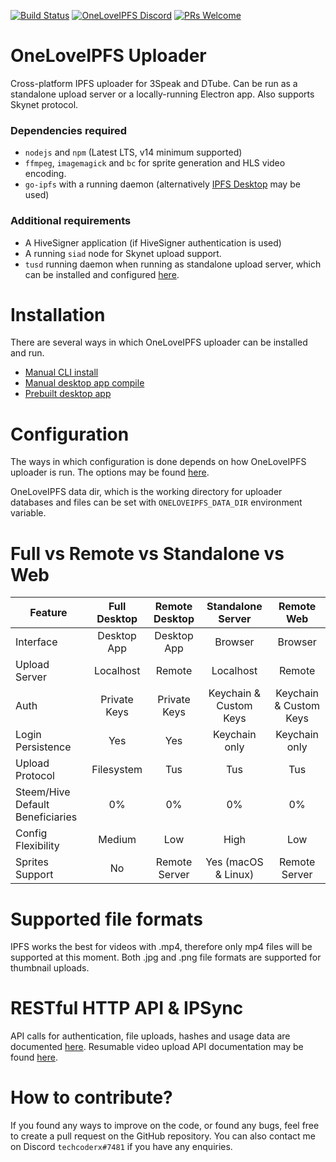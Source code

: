 [![Build Status](https://travis-ci.org/oneloveipfs/ipfsVideoUploader.svg?branch=master)](https://travis-ci.org/oneloveipfs/ipfsVideoUploader)
[![OneLoveIPFS Discord](https://img.shields.io/discord/418646135725359104.svg?logo=discord)](https://discord.gg/Sc4utKr)
[![PRs Welcome](https://img.shields.io/badge/PRs-welcome-brightgreen.svg?style=flat-square)](http://makeapullrequest.com)

# OneLoveIPFS Uploader

Cross-platform IPFS uploader for 3Speak and DTube. Can be run as a standalone upload server or a locally-running Electron app. Also supports Skynet protocol.

### Dependencies required

* `nodejs` and `npm` (Latest LTS, v14 minimum supported)
* `ffmpeg`, `imagemagick` and `bc` for sprite generation and HLS video encoding.
* `go-ipfs` with a running daemon (alternatively [IPFS Desktop](https://github.com/ipfs-shipyard/ipfs-desktop) may be used)

### Additional requirements

* A HiveSigner application (if HiveSigner authentication is used)
* A running `siad` node for Skynet upload support.
* `tusd` running daemon when running as standalone upload server, which can be installed and configured [here](https://github.com/oneloveipfs/ipfsVideoUploader/blob/master/docs/ResumableUploads.md#server-installation).

# Installation

There are several ways in which OneLoveIPFS uploader can be installed and run.

* [Manual CLI install](https://github.com/oneloveipfs/ipfsVideoUploader/blob/master/docs/Installation.md)
* [Manual desktop app compile](https://github.com/oneloveipfs/ipfsVideoUploader/blob/master/docs/Compile.md)
* [Prebuilt desktop app](https://github.com/oneloveipfs/ipfsVideoUploader/releases)

# Configuration

The ways in which configuration is done depends on how OneLoveIPFS uploader is run. The options may be found [here](https://github.com/oneloveipfs/ipfsVideoUploader/blob/master/docs/ConfigDocs.md).

OneLoveIPFS data dir, which is the working directory for uploader databases and files can be set with `ONELOVEIPFS_DATA_DIR` environment variable.

# Full vs Remote vs Standalone vs Web

|Feature|Full Desktop|Remote Desktop|Standalone Server|Remote Web|
|-|:-:|:-:|:-:|:-:|
|Interface|Desktop App|Desktop App|Browser|Browser|
|Upload Server|Localhost|Remote|Localhost|Remote|
|Auth|Private Keys|Private Keys|Keychain & Custom Keys|Keychain & Custom Keys|
|Login Persistence|Yes|Yes|Keychain only|Keychain only|
|Upload Protocol|Filesystem|Tus|Tus|Tus|
|Steem/Hive Default Beneficiaries|0%|0%|0%|0%|
|Config Flexibility|Medium|Low|High|Low|
|Sprites Support|No|Remote Server|Yes (macOS & Linux)|Remote Server|

# Supported file formats

IPFS works the best for videos with .mp4, therefore only mp4 files will be supported at this moment. Both .jpg and .png file formats are supported for thumbnail uploads.

# RESTful HTTP API & IPSync

API calls for authentication, file uploads, hashes and usage data are documented [here](https://github.com/oneloveipfs/ipfsVideoUploader/blob/master/docs/APIDocs.md). Resumable video upload API documentation may be found [here](https://github.com/oneloveipfs/ipfsVideoUploader/blob/master/docs/ResumableUploads.md).

# How to contribute?

If you found any ways to improve on the code, or found any bugs, feel free to create a pull request on the GitHub repository. You can also contact me on Discord `techcoderx#7481` if you have any enquiries.